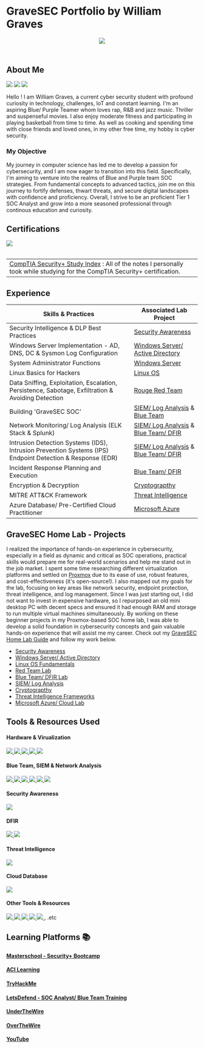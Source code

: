 # GraveSEC Portfolio by William Graves

<header id="header"
  <div>
    <img src="https://github.com/GraveSEC-github/GraveSEC-github/assets/168868092/12d18113-ab80-4aba-891a-703951ddaeaf" />
  </div>
</header>

## About Me

<a href="https://www.linkedin.com/in/williamgraves-gravesec"><img src="https://img.shields.io/badge/-LinkedIn-0072b1?&style=for-the-badge&logo=linkedin&logoColor=white" /></a>
<a href="https://twitter.com/WilliamGra38391/"><img src="https://img.shields.io/badge/-X-333333?style=for-the-badge&logo=twitter&logoColor=white" /></a>
<a href="https://www.instagram.com/therealdotwill/"><img src="https://img.shields.io/badge/-Instagram-E4405F?style=for-the-badge&logo=instagram&logoColor=white&labelColor=purple" /></a>

Hello ! I am William Graves, a current cyber security student with profound curiosity in technology, challenges, IoT and constant learning. I'm an aspiring Blue/ Purple Teamer whom loves rap, R&B and jazz music. Thriller and suspenseful movies. I also enjoy moderate fitness and participating in playing basketball from time to time. As well as cooking and spending time with close friends and loved ones, in my other free time, my hobby is cyber security.

### My Objective

My journey in computer science has led me to develop a passion for cybersecurity, and I am now eager to transition into this field. Specifically, I'm aiming to  venture into the realms of Blue and Purple team SOC strategies. From fundamental concepts to advanced tactics, join me on this journey to fortify defenses, thwart threats, and secure digital landscapes with confidence and proficiency. Overall, I strive to be an proficient Tier 1 SOC Analyst and grow into a more seasoned professional through continous education and curiosity.

## Certifications
<div>
<img src="https://img.shields.io/badge/-Security%2B-FF0000?&style=for-the-badge&logo=CompTIA&logoColor=white&labelColor=black" />
</div>

<br>

<table>
  <tr>
    <td>
<a href="https://lucky-salto-c8e.notion.site/CompTIA-Security-Study-Index-0e1973f64e424b51a27139ee5e9ac319?pvs=4/blob/main/README.md">CompTIA Security+ Study Index</a> : All of the notes I personally took while studying for the CompTIA Security+ certification. 
</td>
  </tr>
</table>
  
## Experience

| Skills & Practices                 | Associated Lab Project         |
|-----------------------------------------------|----------------------------|
| Security Intelligence & DLP Best Practices| <a href="https://github.com/GraveSEC-github/Security-Awareness/blob/main/README.md">Security Awareness</a>|
| Windows Server Implementation - AD, DNS, DC & Sysmon Log Configuration |<a href="https://github.com/GraveSEC-github/Active-Directory-Lab/blob/main/README.md">Windows Server/ Active Directory</a>|
| System Administrator Functions| <a href="https://github.com/GraveSEC-github/Active-Directory-Lab/blob/main/README.md">Windows Server</a>|
| Linux Basics for Hackers  | <a href="https://github.com/GraveSEC-github/Linux-OS/blob/main/README.md">Linux OS</a>|
| Data Sniffing, Exploitation, Escalation, Persistence, Sabotage, Exfiltration & Avoiding Detection  | <a href="https://github.com/GraveSEC-github/Rouge-Red-Team/blob/main/README.md">Rouge Red Team</a>|
| Building 'GraveSEC SOC' | <a href="https://github.com/GraveSEC-github/SIEM-Lab/blob/main/README.md">SIEM/ Log Analysis</a> & <a href="https://github.com/GraveSEC-github/Blue-Team-and-DFIR/blob/main/README.md">Blue Team</a>|
| Network Monitoring/ Log Analysis (ELK Stack & Splunk)| <a href="https://github.com/GraveSEC-github/SIEM-Lab/blob/main/README.md">SIEM/ Log Analysis</a> & <a href="https://github.com/GraveSEC-github/Blue-Team-and-DFIR/blob/main/README.md">Blue Team/ DFIR</a>|
| Intrusion Detection Systems (IDS), Intrusion Prevention Systems (IPS) Endpoint Detection & Response (EDR)  | <a href="https://github.com/GraveSEC-github/SIEM-Lab/blob/main/README.md">SIEM/ Log Analysis</a> & <a href="https://github.com/GraveSEC-github/Blue-Team-and-DFIR/blob/main/README.md">Blue Team/ DFIR</a>|
| Incident Response Planning and Execution  | <a href="https://github.com/GraveSEC-github/Blue-Team-and-DFIR/blob/main/README.md">Blue Team/ DFIR</a>|
| Encryption & Decryption | <a href="https://github.com/GraveSEC-github/Cryptography/blob/main/README.md">Cryptograpthy</a>|
| MITRE ATT&CK Framework | <a href="https://github.com/GraveSEC-github/Threat-Intelligence-Frameworks/blob/main/README.md">Threat Intelligence</a>|
| Azure Database/ Pre-Certified Cloud Practitioner | <a href="https://github.com/GraveSEC-github/AWS-Cloud/blob/main/README.md">Microsoft Azure</a>|

## GraveSEC Home Lab - Projects

I realized the importance of hands-on experience in cybersecurity, especially in a field as dynamic and critical as SOC operations, practical skills would prepare me for real-world scenarios and help me stand out in the job market. I spent some time researching different virtualization platforms and settled on <a href="https://www.proxmox.com/en/proxmox-virtual-environment/overview">Proxmox</a> due to its ease of use, robust features, and cost-effectiveness (it's open-source!). I also mapped out my goals for the lab, focusing on key areas like network security, endpoint protection, threat intelligence, and log management. Since I was just starting out, I did not want to invest in expensive hardware, so I repurposed an old mini desktop PC with decent specs and ensured it had enough RAM and storage to run multiple virtual machines simultaneously. By working on these beginner projects in my Proxmox-based SOC home lab, I was able to develop a solid foundation in cybersecurity concepts and gain valuable hands-on experience that will assist me my career. Check out my <a href="https://lucky-salto-c8e.notion.site/My-Proxmox-VE-GraveSEC-Home-SOC-Lab-11b5af4946b34615b4f12a22aa1df21b?pvs=4/blob/main/README.md">GraveSEC Home Lab Guide</a> and follow my work below.

- <a href="https://github.com/GraveSEC-github/Security-Awareness/blob/main/README.md">Security Awareness</a>
- <a href="https://github.com/GraveSEC-github/Active-Directory-Lab/blob/main/README.md">Windows Server/ Active Directory</a>
- <a href="https://github.com/GraveSEC-github/Linux-OS/blob/main/README.md">Linux OS Fundamentals</a>
- <a href="https://github.com/GraveSEC-github/Rouge-Red-Team/blob/main/README.md">Red Team Lab</a>
- <a href="https://github.com/GraveSEC-github/Blue-Team-and-DFIR/blob/main/README.md">Blue Team/ DFIR Lab</a>
- <a href="https://github.com/GraveSEC-github/SIEM-and-Log-Analysis/blob/main/README.md">SIEM/ Log Analysis</a>
- <a href="https://github.com/GraveSEC-github/Cryptography/blob/main/README.md">Cryptograpthy</a>
- <a href="https://github.com/GraveSEC-github/Threat-Intelligence-Frameworks/blob/main/README.md">Threat Intelligence Frameworks</a>
- <a href="https://github.com/GraveSEC-github/AWS-Cloud/blob/main/README.md">Microsoft Azure/ Cloud Lab</a>

## Tools & Resources Used

#### Hardware & Virualization
<div>
  <a href="https://www.mrmemory.co.uk/memory-ram-upgrades/hp/prodesk/600-g2-mini" target="_blank">
    <img src="https://img.shields.io/badge/-hp_g2_mini-1679A7?&style=for-the-badge&logo=HP&logoColor=white" />
</a>
  <a href="https://www.proxmox.com/en/proxmox-virtual-environment/overview" target="_blank">
    <img src="https://img.shields.io/badge/-Proxmox-FF9933?&style=for-the-badge&logo=Proxmox&logoColor=orange&labelColor=black" />
</a>
  <a href="https://opnsense.org/about/about-opnsense/" target="_blank">
    <img src="https://img.shields.io/badge/-OpnSense-848484?&style=for-the-badge&logo=OpnSense&logoColor=white" />
</a>
  <a href="https://lucky-salto-c8e.notion.site/Linux-Operating-System-cae01ce27c4d4088bf2c6258bd991cc1?pvs=4/" target="_blank">
  <img src="https://img.shields.io/badge/-Linux-000000?&style=for-the-badge&logo=Linux&logoColor=white" />
  </a>
   <a href="https://www.microsoft.com/en-us/windows" target="_blank">
  <img src="https://img.shields.io/badge/-Windows-0078D6?&style=for-the-badge&logo=Windows&logoColor=white" />
   </a>
</div>

#### Blue Team, SIEM & Network Analysis 
<div>
    <a href="https://learn.microsoft.com/en-us/windows-server/identity/ad-ds/get-started/virtual-dc/active-directory-domain-services-overview/" target="_blank">
      <img src="https://img.shields.io/badge/-Microsoft_Active_Directory-0078D4?style=for-the-badge&logo=Microsoft&logoColor=white" />
    </a>
    <a href="https://www.splunk.com/" target="_blank">
      <img src="https://img.shields.io/badge/-Splunk-000000?&style=for-the-badge&logo=Splunk&logoColor=white&labelColor=hotpink" />
    </a>
  <a href="https://www.elastic.co/elastic-stack/" target="_blank">
    <img src="https://img.shields.io/badge/-Elastic Stack-008080?&style=for-the-badge&logo=Elastic&logoColor=blue&labelColor=yellow" />
  </a>
  <a href="https://www.wireshark.org/" target="_blank">
    <img src="https://img.shields.io/badge/-Wireshark-0074D9?&style=for-the-badge&logo=Wireshark&logoColor=white" />
</a>
  <a href="https://zeek.org/" target="_blank">
    <img src="https://img.shields.io/badge/-Zeek-B57EDC?&style=for-the-badge&logo=Zeek&logoColor=white" />
</a>
  <a href="https://suricata.io/" target="_blank">
    <img src="https://img.shields.io/badge/-Suricata-FF4500?&style=for-the-badge&logo=Suricata&logoColor=white" />
</a>
</div>

 #### Security Awareness
 <div>
 <a href="https://nvlpubs.nist.gov/nistpubs/CSWP/NIST.CSWP.29.pdf" target="_blank">
    <img src="https://img.shields.io/badge/-NIST_Framework-1679A7?&style=for-the-badge&logo=NIST&logoColor=white" />
</a>
</div>

  #### DFIR
  <div>
  <a href="https://www.microsoft.com/en-us/security/business/microsoft-defender-for-business-and-individuals-free-trial/" target="_blank">
    <img src="https://img.shields.io/badge/-Microsoft_Defender_for_Endpoint-0078D4?&style=for-the-badge&logo=Microsoft&logoColor=white" />
  </a>
   <a href="https://www.rapid7.com/products/velociraptor/" target="_blank">
    <img src="https://img.shields.io/badge/-Velociraptor-006400?&style=for-the-badge&logo=Rapid7&logoColor=white" />
</a>
</div>

#### Threat Intelligence
<div>
  <a href="https://attack.mitre.org/" target="_blank">
    <img src="https://img.shields.io/badge/-MITRE_ATT&CK-FB4D4D?&style=for-the-badge&logo=MITRE&logoColor=white" />
</a>
</div>

#### Cloud Database
<div>
  <a href="https://azure.microsoft.com/en-us/free" target="_blank">
    <img src="https://img.shields.io/badge/-Microsoft%20Azure-0089D6?&style=for-the-badge&logo=Microsoft%20Azure&logoColor=white&labelColor=black" />
  </a>
</div>

 #### Other Tools & Resources
 <div>
   <a href="https://osintframework.com/" target="_blank">
    <img src="https://img.shields.io/badge/-OSINT-000000?&style=for-the-badge&logo=OSINT&logoColor=white" />
</a>
   <a href="https://nmap.org/" target="_blank">
    <img src="https://img.shields.io/badge/-Nmap-800080?&style=for-the-badge&logo=Nmap&logoColor=white" />
</a>
   <a href="https://www.metasploit.com/" target="_blank">
    <img src="https://img.shields.io/badge/-Metasploit-1679A7?&style=for-the-badge&logo=Metasploit&logoColor=white" />
</a>
   <a href="https://www.exploit-db.com/about-exploit-db" target="_blank">
    <img src="https://img.shields.io/badge/-Exploit_Database-00008B?&style=for-the-badge&logo=Exploit-Database&logoColor=white" />
</a>
 <a href="https://www.virustotal.com/gui/home/upload" target="_blank">
    <img src="https://img.shields.io/badge/-Virus_Total-0074D9?&style=for-the-badge&logo=VirusTotal&logoColor=white" />
</a>
   , .etc
</div>

## Learning Platforms 📚 

#### <a href="https://www.masterschool.com/about-us/">Masterschool - Security+ Bootcamp</a>
#### <a href="https://www.acilearning.com/login//">ACI Learning</a>
#### <a href="https://tryhackme.com/r/about/">TryHackMe</a>
#### <a href="https://overthewire.org/wargames/">LetsDefend - SOC Analyst/ Blue Team Training</a>
#### <a href="https://underthewire.tech/century">UnderTheWire</a>
#### <a href="https://overthewire.org/wargames/">OverTheWire</a>
#### <a href="https://www.youtube.com/">YouTube</a>


